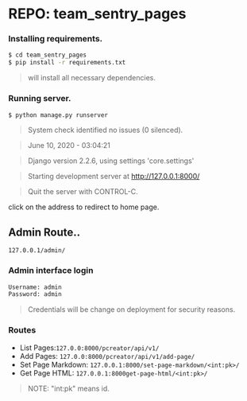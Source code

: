 # REPO: team_sentry_pages

### Installing requirements.
``` sh
$ cd team_sentry_pages
$ pip install -r requirements.txt
```
>will install all necessary dependencies.
### Running server.
``` sh
$ python manage.py runserver
```
>System check identified no issues (0 silenced).

>June 10, 2020 - 03:04:21

>Django version 2.2.6, using settings 'core.settings'

>Starting development server at http://127.0.0.1:8000/

>Quit the server with CONTROL-C.

click on the address to redirect to home page.

## Admin Route..
```127.0.0.1/admin/```
### Admin interface login 
``` sh
Username: admin
Password: admin
```
>Credentials will be change on deployment for security reasons.

### Routes

* List Pages:```127.0.0:8000/pcreator/api/v1/```
* Add Pages: ```127.0.0:8000/pcreator/api/v1/add-page/```
* Set Page Markdown: ```127.0.0.1:8000/set-page-markdown/<int:pk>/```   
* Get Page HTML: ```127.0.0.1:8000get-page-html/<int:pk>/```
>NOTE: "int:pk" means id. 
